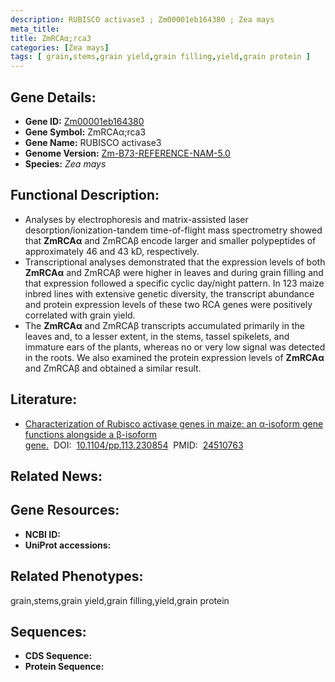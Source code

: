 ```yaml
---
description: RUBISCO activase3 ; Zm00001eb164380 ; Zea mays
meta_title:
title: ZmRCAα;rca3
categories: [Zea mays]
tags: [ grain,stems,grain yield,grain filling,yield,grain protein ]
---
```


## Gene Details:
- **Gene ID:**	[Zm00001eb164380]()
- **Gene Symbol:** ZmRCAα;rca3
- **Gene Name:** RUBISCO activase3
- **Genome Version:** [Zm-B73-REFERENCE-NAM-5.0]()
- **Species:** *Zea mays*

## Functional Description:
   - Analyses by electrophoresis and matrix-assisted laser desorption/ionization-tandem time-of-flight mass spectrometry showed that **ZmRCAα** and ZmRCAβ encode larger and smaller polypeptides of approximately 46 and 43 kD, respectively.
   - Transcriptional analyses demonstrated that the expression levels of both **ZmRCAα** and ZmRCAβ were higher in leaves and during grain filling and that expression followed a specific cyclic day/night pattern. In 123 maize inbred lines with extensive genetic diversity, the transcript abundance and protein expression levels of these two RCA genes were positively correlated with grain yield.
   - The **ZmRCAα** and ZmRCAβ transcripts accumulated primarily in the leaves and, to a lesser extent, in the stems, tassel spikelets, and immature ears of the plants, whereas no or very low signal was detected in the roots. We also examined the protein expression levels of **ZmRCAα** and ZmRCAβ and obtained a similar result.

## Literature:
   - [Characterization of Rubisco activase genes in maize: an α-isoform gene functions alongside a β-isoform gene.]( https://www.ncbi.nlm.nih.gov/pmc/articles/PMC3982765/)&nbsp;&nbsp;DOI:&nbsp;&nbsp;[10.1104/pp.113.230854](https://www.ncbi.nlm.nih.gov/pmc/articles/PMC3982765/)&nbsp;&nbsp;PMID:&nbsp;&nbsp;[24510763](https://pubmed.ncbi.nlm.nih.gov/24510763/)

## Related News:

## Gene Resources:
- **NCBI ID:** [](https://www.ncbi.nlm.nih.gov/gene/?term=)
- **UniProt accessions:** [](https://www.uniprot.org/uniprotkb//entry)

## Related Phenotypes:
grain,stems,grain yield,grain filling,yield,grain protein

## Sequences:
- **CDS Sequence:**
- **Protein Sequence:**
